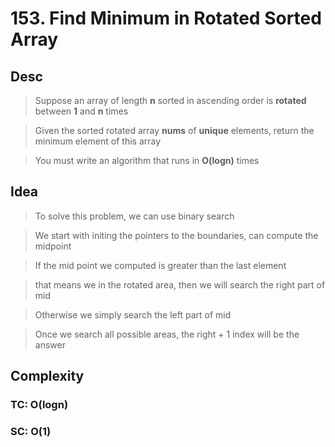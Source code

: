 # 153. Find Minimum in Rotated Sorted Array

## Desc

> Suppose an array of length **n** sorted in ascending order is **rotated** between **1** and **n** times

> Given the sorted rotated array **nums** of **unique** elements, return the minimum element of this array

> You must write an algorithm that runs in **O(logn)** times

## Idea

> To solve this problem, we can use binary search

> We start with initing the pointers to the boundaries, can compute the midpoint

> If the mid point we computed is greater than the last element

> that means we in the rotated area, then we will search the right part of mid

> Otherwise we simply search the left part of mid

> Once we search all possible areas, the right + 1 index will be the answer

## Complexity

### TC: O(logn)

### SC: O(1)